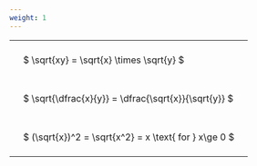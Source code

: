 ```yaml
---
weight: 1
---
```


<style type="text/css">
#T_8ddb2 th.col_heading {
  text-align: left;
  font-size: 1em;
}
#T_8ddb2 td {
  text-align: left;
  font-size: 1em;
  padding: 1.5em;
}
</style>
<table id="T_8ddb2">
  <thead>
  </thead>
  <tbody>
    <tr>
      <td id="T_8ddb2_row0_col0" class="data row0 col0" >$ \sqrt{xy} = \sqrt{x} \times \sqrt{y} $</td>
    </tr>
    <tr>
      <td id="T_8ddb2_row1_col0" class="data row1 col0" >$ \sqrt{\dfrac{x}{y}} = \dfrac{\sqrt{x}}{\sqrt{y}} $</td>
    </tr>
    <tr>
      <td id="T_8ddb2_row2_col0" class="data row2 col0" >$ (\sqrt{x})^2 = \sqrt{x^2} = x \text{ for } x\ge 0 $</td>
    </tr>
  </tbody>
</table>
